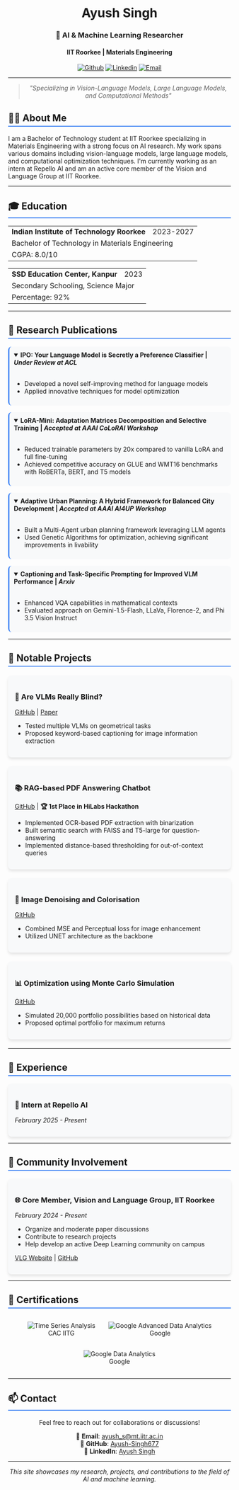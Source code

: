 <div align="center">
  
# Ayush Singh

### 🔬 AI & Machine Learning Researcher
#### IIT Roorkee | Materials Engineering

[![Github](https://img.shields.io/badge/-Github-000?style=flat&logo=Github&logoColor=white)](https://github.com/Ayush-Singh677)
[![Linkedin](https://img.shields.io/badge/-LinkedIn-blue?style=flat&logo=Linkedin&logoColor=white)](https://linkedin.com)
[![Email](https://img.shields.io/badge/-Email-c14438?style=flat&logo=Gmail&logoColor=white)](mailto:ayush_s@mt.iitr.ac.in)

</div>

---

<div align="center">
  
> *"Specializing in Vision-Language Models, Large Language Models, and Computational Methods"*

</div>

## 👨‍💻 About Me

I am a Bachelor of Technology student at IIT Roorkee specializing in Materials Engineering with a strong focus on AI research. My work spans various domains including vision-language models, large language models, and computational optimization techniques. I'm currently working as an intern at Repello AI and am an active core member of the Vision and Language Group at IIT Roorkee.

---

## 🎓 Education

<table>
  <tr>
    <td><b>Indian Institute of Technology Roorkee</b></td>
    <td>2023-2027</td>
  </tr>
  <tr>
    <td colspan="2">Bachelor of Technology in Materials Engineering</td>
  </tr>
  <tr>
    <td colspan="2">CGPA: 8.0/10</td>
  </tr>
</table>

<table>
  <tr>
    <td><b>SSD Education Center, Kanpur</b></td>
    <td>2023</td>
  </tr>
  <tr>
    <td colspan="2">Secondary Schooling, Science Major</td>
  </tr>
  <tr>
    <td colspan="2">Percentage: 92%</td>
  </tr>
</table>

---

## 📝 Research Publications

<details open>
<summary><b>IPO: Your Language Model is Secretly a Preference Classifier</b> | <i>Under Review at ACL</i></summary>
<br>
<ul>
  <li>Developed a novel self-improving method for language models</li>
  <li>Applied innovative techniques for model optimization</li>
</ul>
</details>

<details open>
<summary><b>LoRA-Mini: Adaptation Matrices Decomposition and Selective Training</b> | <i>Accepted at AAAI CoLoRAI Workshop</i></summary>
<br>
<ul>
  <li>Reduced trainable parameters by 20x compared to vanilla LoRA and full fine-tuning</li>
  <li>Achieved competitive accuracy on GLUE and WMT16 benchmarks with RoBERTa, BERT, and T5 models</li>
</ul>
</details>

<details open>
<summary><b>Adaptive Urban Planning: A Hybrid Framework for Balanced City Development</b> | <i>Accepted at AAAI AI4UP Workshop</i></summary>
<br>
<ul>
  <li>Built a Multi-Agent urban planning framework leveraging LLM agents</li>
  <li>Used Genetic Algorithms for optimization, achieving significant improvements in livability</li>
</ul>
</details>

<details open>
<summary><b>Captioning and Task-Specific Prompting for Improved VLM Performance</b> | <i>Arxiv</i></summary>
<br>
<ul>
  <li>Enhanced VQA capabilities in mathematical contexts</li>
  <li>Evaluated approach on Gemini-1.5-Flash, LLaVa, Florence-2, and Phi 3.5 Vision Instruct</li>
</ul>
</details>

---

## 🚀 Notable Projects

<div class="project-grid">
  <div class="project-card">
    <h3>🧠 Are VLMs Really Blind?</h3>
    <p><a href="https://github.com/Ayush-Singh677">GitHub</a> | <a href="https://arxiv.org">Paper</a></p>
    <ul>
      <li>Tested multiple VLMs on geometrical tasks</li>
      <li>Proposed keyword-based captioning for image information extraction</li>
    </ul>
  </div>

  <div class="project-card">
    <h3>📚 RAG-based PDF Answering Chatbot</h3>
    <p><a href="https://github.com/Ayush-Singh677">GitHub</a> | <b>🏆 1st Place in HiLabs Hackathon</b></p>
    <ul>
      <li>Implemented OCR-based PDF extraction with binarization</li>
      <li>Built semantic search with FAISS and T5-large for question-answering</li>
      <li>Implemented distance-based thresholding for out-of-context queries</li>
    </ul>
  </div>

  <div class="project-card">
    <h3>🎨 Image Denoising and Colorisation</h3>
    <p><a href="https://github.com/Ayush-Singh677">GitHub</a></p>
    <ul>
      <li>Combined MSE and Perceptual loss for image enhancement</li>
      <li>Utilized UNET architecture as the backbone</li>
    </ul>
  </div>

  <div class="project-card">
    <h3>📊 Optimization using Monte Carlo Simulation</h3>
    <p><a href="https://github.com/Ayush-Singh677">GitHub</a></p>
    <ul>
      <li>Simulated 20,000 portfolio possibilities based on historical data</li>
      <li>Proposed optimal portfolio for maximum returns</li>
    </ul>
  </div>
</div>

---

## 💼 Experience

<div class="experience-item">
  <h3>🔬 Intern at Repello AI</h3>
  <p><i>February 2025 - Present</i></p>
  <ul>
  </ul>
</div>

---

## 👥 Community Involvement

<div class="community-item">
  <h3>🌐 Core Member, Vision and Language Group, IIT Roorkee</h3>
  <p><i>February 2024 - Present</i></p>
  <ul>
    <li>Organize and moderate paper discussions</li>
    <li>Contribute to research projects</li>
    <li>Help develop an active Deep Learning community on campus</li>
  </ul>
  <p><a href="https://vlg.iitr.ac.in">VLG Website</a> | <a href="https://github.com/Ayush-Singh677">GitHub</a></p>
</div>

---

## 🏅 Certifications

<div class="cert-container">
  <div class="cert-item">
    <img src="https://img.shields.io/badge/-Time_Series_Analysis-4285F4?style=for-the-badge" alt="Time Series Analysis"/>
    <span>CAC IITG</span>
  </div>
  <div class="cert-item">
    <img src="https://img.shields.io/badge/-Google_Advanced_Data_Analytics-DB4437?style=for-the-badge&logo=google" alt="Google Advanced Data Analytics"/>
    <span>Google</span>
  </div>
  <div class="cert-item">
    <img src="https://img.shields.io/badge/-Google_Data_Analytics-4285F4?style=for-the-badge&logo=google" alt="Google Data Analytics"/>
    <span>Google</span>
  </div>
</div>

---

## 📫 Contact

<div align="center">
  
Feel free to reach out for collaborations or discussions!

📧 **Email**: ayush_s@mt.iitr.ac.in  
🔗 **GitHub**: [Ayush-Singh677](https://github.com/Ayush-Singh677)  
💼 **LinkedIn**: [Ayush Singh](https://linkedin.com)

</div>

---

<div align="center">
  
*This site showcases my research, projects, and contributions to the field of AI and machine learning.*


</div>

<style>
  .project-grid {
    display: grid;
    grid-template-columns: repeat(auto-fill, minmax(300px, 1fr));
    gap: 20px;
    margin: 20px 0;
  }
  
  .project-card, .experience-item, .community-item {
    background-color: #f8f9fa;
    border-radius: 8px;
    padding: 15px;
    box-shadow: 0 4px 6px rgba(0, 0, 0, 0.1);
    transition: transform 0.3s ease;
  }
  
  .project-card:hover, .experience-item:hover, .community-item:hover {
    transform: translateY(-5px);
  }
  
  .cert-container {
    display: flex;
    flex-wrap: wrap;
    gap: 10px;
    justify-content: center;
    margin: 20px 0;
  }
  
  .cert-item {
    display: flex;
    flex-direction: column;
    align-items: center;
    margin: 10px;
  }
  
  h2 {
    border-bottom: 2px solid #4285F4;
    padding-bottom: 5px;
    margin-top: 30px;
  }
  
  details {
    margin: 15px 0;
    padding: 10px;
    background-color: #f8f9fa;
    border-radius: 8px;
    border-left: 3px solid #4285F4;
  }
  
  summary {
    cursor: pointer;
    font-weight: bold;
  }
</style>
